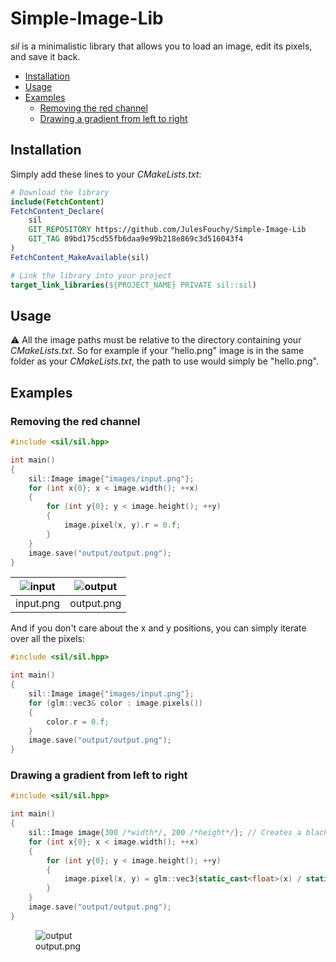 # Simple-Image-Lib

*sil* is a minimalistic library that allows you to load an image, edit its pixels, and save it back.

- [Installation](#installation)
- [Usage](#usage)
- [Examples](#examples)
  - [Removing the red channel](#removing-the-red-channel)
  - [Drawing a gradient from left to right](#drawing-a-gradient-from-left-to-right)

## Installation

Simply add these lines to your *CMakeLists.txt*:

```cmake
# Download the library
include(FetchContent)
FetchContent_Declare(
    sil
    GIT_REPOSITORY https://github.com/JulesFouchy/Simple-Image-Lib
    GIT_TAG 89bd175cd55fb6daa9e99b218e869c3d516043f4
)
FetchContent_MakeAvailable(sil)

# Link the library into your project
target_link_libraries(${PROJECT_NAME} PRIVATE sil::sil)
```

## Usage

⚠️ All the image paths must be relative to the directory containing your *CMakeLists.txt*. So for example if your "hello.png" image is in the same folder as your *CMakeLists.txt*, the path to use would simply be "hello.png".

## Examples

### Removing the red channel

```cpp
#include <sil/sil.hpp>

int main()
{
    sil::Image image{"images/input.png"};
    for (int x{0}; x < image.width(); ++x)
    {
        for (int y{0}; y < image.height(); ++y)
        {
            image.pixel(x, y).r = 0.f;
        }
    }
    image.save("output/output.png");
}
```


| ![input](./tests/images/test.png)  | ![output](./tests/output/UseCase_RemoveRedChannel.png)  |
|---|----|
| input.png | output.png |

And if you don't care about the x and y positions, you can simply iterate over all the pixels:

```cpp
#include <sil/sil.hpp>

int main()
{
    sil::Image image{"images/input.png"};
    for (glm::vec3& color : image.pixels())
    {
        color.r = 0.f;
    }
    image.save("output/output.png");
}
```

### Drawing a gradient from left to right

```cpp
#include <sil/sil.hpp>

int main()
{
    sil::Image image{300 /*width*/, 200 /*height*/}; // Creates a black image with the given size.
    for (int x{0}; x < image.width(); ++x)
    {
        for (int y{0}; y < image.height(); ++y)
        {
            image.pixel(x, y) = glm::vec3{static_cast<float>(x) / static_cast<float>(image.width() - 1)};
        }
    }
    image.save("output/output.png");
}
```

<figure>
  <img src="./tests/output/UseCase_DrawGradientLeftToRight.png" alt="output" />
  <figcaption>output.png</figcaption>
</figure>